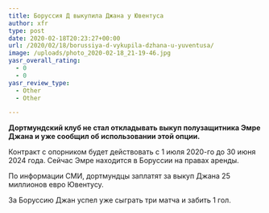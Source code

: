 ```yaml
---
title: Боруссия Д выкупила Джана у Ювентуса
author: xfr
type: post
date: 2020-02-18T20:23:27+00:00
url: /2020/02/18/borussiya-d-vykupila-dzhana-u-yuventusa/
image: /uploads/photo_2020-02-18_21-19-46.jpg
yasr_overall_rating:
  - 0
  - 0
yasr_review_type:
  - Other
  - Other

---
```

**Дортмундский клуб не стал откладывать выкуп полузащитника Эмре Джана и уже сообщил об использовании этой опции.**

Контракт с опорником будет действовать с 1 июля 2020-го до 30 июня 2024 года. Сейчас Эмре находится в Боруссии на правах аренды.

По информации СМИ, дортмундцы заплатят за выкуп Джана 25 миллионов евро Ювентусу.

За Боруссию Джан успел уже сыграть три матча и забить 1 гол.